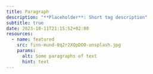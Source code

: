 ```yaml
---
title: Paragraph
description: "**Placeholder**: Short tag description"
subtitle: true
date: 2023-10-11T21:15:52+02:00
resources:
  - name: featured
    src: finn-mund-8q2r2XQpDO0-unsplash.jpg
    params:
      alt: Some paragraphs of text
      hint: text
---
```

